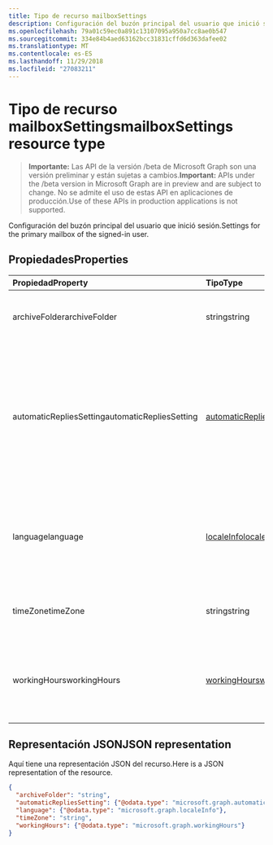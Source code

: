 ```yaml
---
title: Tipo de recurso mailboxSettings
description: Configuración del buzón principal del usuario que inició sesión.
ms.openlocfilehash: 79a01c59ec0a891c13107095a950a7cc8ae0b547
ms.sourcegitcommit: 334e84b4aed63162bcc31831cffd6d363dafee02
ms.translationtype: MT
ms.contentlocale: es-ES
ms.lasthandoff: 11/29/2018
ms.locfileid: "27083211"
---
```

# <a name="mailboxsettings-resource-type"></a><span data-ttu-id="bc991-103">Tipo de recurso mailboxSettings</span><span class="sxs-lookup"><span data-stu-id="bc991-103">mailboxSettings resource type</span></span>

> <span data-ttu-id="bc991-104">**Importante:** Las API de la versión /beta de Microsoft Graph son una versión preliminar y están sujetas a cambios.</span><span class="sxs-lookup"><span data-stu-id="bc991-104">**Important:** APIs under the /beta version in Microsoft Graph are in preview and are subject to change.</span></span> <span data-ttu-id="bc991-105">No se admite el uso de estas API en aplicaciones de producción.</span><span class="sxs-lookup"><span data-stu-id="bc991-105">Use of these APIs in production applications is not supported.</span></span>

<span data-ttu-id="bc991-106">Configuración del buzón principal del usuario que inició sesión.</span><span class="sxs-lookup"><span data-stu-id="bc991-106">Settings for the primary mailbox of the signed-in user.</span></span>


## <a name="properties"></a><span data-ttu-id="bc991-107">Propiedades</span><span class="sxs-lookup"><span data-stu-id="bc991-107">Properties</span></span>
| <span data-ttu-id="bc991-108">Propiedad</span><span class="sxs-lookup"><span data-stu-id="bc991-108">Property</span></span>     | <span data-ttu-id="bc991-109">Tipo</span><span class="sxs-lookup"><span data-stu-id="bc991-109">Type</span></span>   |<span data-ttu-id="bc991-110">Descripción</span><span class="sxs-lookup"><span data-stu-id="bc991-110">Description</span></span>|
|:---------------|:--------|:----------|
|<span data-ttu-id="bc991-111">archiveFolder</span><span class="sxs-lookup"><span data-stu-id="bc991-111">archiveFolder</span></span>|<span data-ttu-id="bc991-112">string</span><span class="sxs-lookup"><span data-stu-id="bc991-112">string</span></span>|<span data-ttu-id="bc991-113">Identificador de una carpeta de archivo del usuario.</span><span class="sxs-lookup"><span data-stu-id="bc991-113">Folder ID of an archive folder for the user.</span></span>|
|<span data-ttu-id="bc991-114">automaticRepliesSetting</span><span class="sxs-lookup"><span data-stu-id="bc991-114">automaticRepliesSetting</span></span>|[<span data-ttu-id="bc991-115">automaticRepliesSetting</span><span class="sxs-lookup"><span data-stu-id="bc991-115">automaticRepliesSetting</span></span>](automaticrepliessetting.md)|<span data-ttu-id="bc991-116">Opciones de configuración para notificar de forma automática al remitente de un mensaje de correo entrante con un mensaje del usuario que ha iniciado sesión.</span><span class="sxs-lookup"><span data-stu-id="bc991-116">Configuration settings to automatically notify the sender of an incoming email with a message from the signed-in user.</span></span>|
|<span data-ttu-id="bc991-117">language</span><span class="sxs-lookup"><span data-stu-id="bc991-117">language</span></span>|[<span data-ttu-id="bc991-118">localeInfo</span><span class="sxs-lookup"><span data-stu-id="bc991-118">localeInfo</span></span>](localeinfo.md)|<span data-ttu-id="bc991-119">Representación de la configuración regional del usuario, como el idioma preferido y el país o región.</span><span class="sxs-lookup"><span data-stu-id="bc991-119">The locale information for the user, including the preferred language and country/region.</span></span>|
|<span data-ttu-id="bc991-120">timeZone</span><span class="sxs-lookup"><span data-stu-id="bc991-120">timeZone</span></span>|<span data-ttu-id="bc991-121">string</span><span class="sxs-lookup"><span data-stu-id="bc991-121">string</span></span>|<span data-ttu-id="bc991-122">La zona horaria predeterminada del buzón del usuario.</span><span class="sxs-lookup"><span data-stu-id="bc991-122">The default time zone for the user's mailbox.</span></span>|
|<span data-ttu-id="bc991-123">workingHours</span><span class="sxs-lookup"><span data-stu-id="bc991-123">workingHours</span></span>|[<span data-ttu-id="bc991-124">workingHours</span><span class="sxs-lookup"><span data-stu-id="bc991-124">workingHours</span></span>](workinghours.md)|<span data-ttu-id="bc991-125">Días de la semana y horas de la zona horaria específica en la que trabaja el usuario.</span><span class="sxs-lookup"><span data-stu-id="bc991-125">The days of the week and hours in a specific time zone that the user works.</span></span>|

## <a name="json-representation"></a><span data-ttu-id="bc991-126">Representación JSON</span><span class="sxs-lookup"><span data-stu-id="bc991-126">JSON representation</span></span>

<span data-ttu-id="bc991-127">Aquí tiene una representación JSON del recurso.</span><span class="sxs-lookup"><span data-stu-id="bc991-127">Here is a JSON representation of the resource.</span></span>

<!-- {
  "blockType": "resource",
  "optionalProperties": [
    "archiveFolder"
  ],
  "@odata.type": "microsoft.graph.mailboxSettings"
}-->

```json
{
  "archiveFolder": "string",
  "automaticRepliesSetting": {"@odata.type": "microsoft.graph.automaticRepliesSetting"},
  "language": {"@odata.type": "microsoft.graph.localeInfo"},
  "timeZone": "string",
  "workingHours": {"@odata.type": "microsoft.graph.workingHours"}
}

```

<!-- uuid: 8fcb5dbc-d5aa-4681-8e31-b001d5168d79
2015-10-25 14:57:30 UTC -->
<!-- {
  "type": "#page.annotation",
  "description": "mailboxSettings resource",
  "keywords": "",
  "section": "documentation",
  "tocPath": ""
}-->